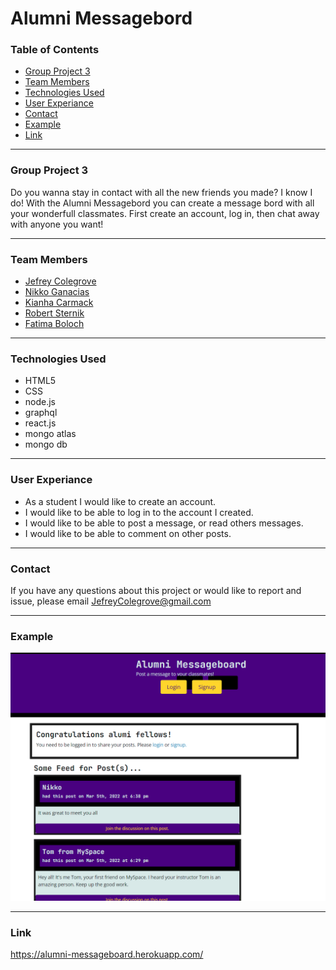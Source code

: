 # Alumni Messagebord

### Table of Contents
* [Group Project 3](#group-project-3)
* [Team Members](#team-members)
* [Technologies Used](#technologies-used)
* [User Experiance](#user-experiance)
* [Contact](#contact)
* [Example](#example)
* [Link](#link)
***
### Group Project 3
Do you wanna stay in contact with all the new friends you made? I know I do! With the Alumni Messagebord you can create a message bord with all your wonderfull classmates. First create an account, log in, then chat away with anyone you want!
***
### Team Members
* [Jefrey Colegrove](https://github.com/JefreyColegrove)
* [Nikko Ganacias](https://github.com/neex18)
* [Kianha Carmack](https://github.com/KiahnaC)
* [Robert Sternik](https://github.com/rsternik)
* [Fatima Boloch](https://github.com/FatimaFBZ)
***
### Technologies Used
* HTML5
* CSS
* node.js
* graphql
* react.js
* mongo atlas
* mongo db
***
### User Experiance
* As a student I would like to create an account.
* I would like to be able to log in to the account I created.
* I would like to be able to post a message, or read others messages.
* I would like to be able to comment on other posts.
***
### Contact
If you have any questions about this project or would like to report and issue, please email JefreyColegrove@gmail.com
***
### Example
![alt text](\client\public\classthing.PNG)

***
### Link
https://alumni-messageboard.herokuapp.com/
